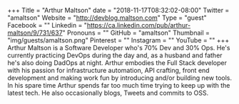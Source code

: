 +++
Title = "Arthur Maltson"
date = "2018-11-17T08:32:02-08:00"
Twitter = "amaltson"
Website = "http://devblog.maltson.com"
Type = "guest"
Facebook = ""
Linkedin = "https://ca.linkedin.com/pub/arthur-maltson/9/731/637"
Pronouns = ""
GitHub = "amaltson"
Thumbnail = "img/guests/amaltson.png"
Pinterest = ""
Instagram = ""
YouTube = ""
+++
Arthur Maltson is a Software Developer who's 70% Dev and 30% Ops. He's currently practicing DevOps during the day and, as a husband and father he's also doing DadOps at night. Arthur embodies the Full Stack developer with his passion for infrastructure automation, API crafting, front end development and making work fun by introducing and/or building new tools. In his spare time Arthur spends far too much time trying to keep up with the latest tech. He also occasionally blogs, Tweets and commits to OSS.
